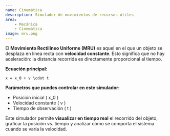 ```yaml
---
name: Cinemática
description: Simulador de movimientos de recursos útiles
area: 
    - Mecánica
    - Cinemática
image: mru.png
---
```

El **Movimiento Rectilíneo Uniforme (MRU)** es aquel en el que un objeto se desplaza en línea recta con **velocidad constante**. Esto significa que no hay aceleración: la distancia recorrida es directamente proporcional al tiempo.

**Ecuación principal:**
```
x = x_0 + v \cdot t
```

**Parámetros que puedes controlar en este simulador:**
- Posición inicial \( x_0 \)
- Velocidad constante \( v \)
- Tiempo de observación \( t \)

Este simulador permite **visualizar en tiempo real** el recorrido del objeto, graficar la posición vs. tiempo y analizar cómo se comporta el sistema cuando se varía la velocidad.
